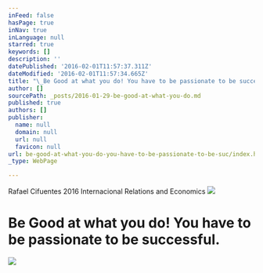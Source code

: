 ```yaml
---
inFeed: false
hasPage: true
inNav: true
inLanguage: null
starred: true
keywords: []
description: ''
datePublished: '2016-02-01T11:57:37.311Z'
dateModified: '2016-02-01T11:57:34.665Z'
title: "\_Be Good at what you do! You have to be passionate to be successful."
author: []
sourcePath: _posts/2016-01-29-be-good-at-what-you-do.md
published: true
authors: []
publisher:
  name: null
  domain: null
  url: null
  favicon: null
url: be-good-at-what-you-do-you-have-to-be-passionate-to-be-suc/index.html
_type: WebPage

---
```

Rafael Cifuentes 2016 Internacional Relations and Economics
![](https://s3-us-west-2.amazonaws.com/the-grid-img/p/9863fb1dafcdfcaddba48c62de93331ab5b595fa.jpg)

# Be Good at what you do! You have to be passionate to be successful.
![](https://s3-us-west-2.amazonaws.com/the-grid-img/p/681e0140a239574fb1a952e48221733effdf1246.png)